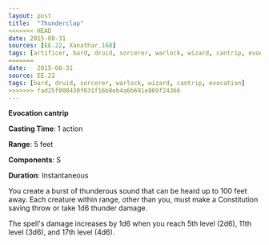 ```yaml
---
layout: post
title:  "Thunderclap"
<<<<<<< HEAD
date: 2015-08-31
sources: [EE.22, Xanathar.168]
tags: [artificer, bard, druid, sorcerer, warlock, wizard, cantrip, evocation]
=======
date:   2015-08-31
source: EE.22
tags: [bard, druid, sorcerer, warlock, wizard, cantrip, evocation]
>>>>>>> fad25f008430f031f16b0eb4a6b691e869f24366
---
```


**Evocation cantrip**

**Casting Time**: 1 action

**Range**: 5 feet

**Components**: S

**Duration**: Instantaneous

You create a burst of thunderous sound that can be heard up to 100 feet away. Each creature within range, other than you, must make a Constitution saving throw or take 1d6 thunder damage.

The spell's damage increases by 1d6 when you reach 5th level (2d6), 11th level (3d6), and 17th level (4d6).
